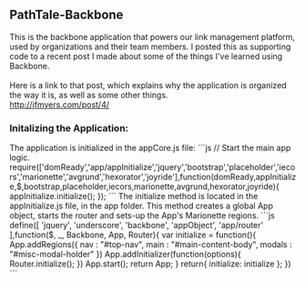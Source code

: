 <h2>PathTale-Backbone</h2>

This is the backbone application that powers our link management platform, used by organizations and their team members. I posted this as supporting code to a recent post I made about some of the things I've learned using Backbone. 
<br>
<br>
Here is a link to that post, which explains why the application is organized the way it is, as well as some other things.
<br>
<a href="http://jfmyers.com/post/4/" target="_blank">http://jfmyers.com/post/4/</a>

<h3>Initalizing the Application:</h3>
The application is initialized in the appCore.js file:
```js
// Start the main app logic.
require(['domReady','app/appInitialize','jquery','bootstrap','placeholder','iecors','marionette','avgrund','hexorator','joyride'],function(domReady,appInitialize,$,bootstrap,placeholder,iecors,marionette,avgrund,hexorator,joyride){
	appInitialize.initialize();
});
```
The initialize method is located in the appInitialize.js file, in the app folder. This method creates a global App object, starts the router and sets-up the App's Marionette regions.
```js
define([
  'jquery',
  'underscore',
  'backbone',
  'appObject',
  'app/router'
],function($, _, Backbone, App, Router){
  	var initialize = function(){
		App.addRegions({
			nav		:  "#top-nav",
			main	:  "#main-content-body",
			modals	:  "#misc-modal-holder"
		})
  		App.addInitializer(function(options){
  			Router.initialize();
  		})
  		App.start();
		return App;
  	}
  	return{
    	initialize: initialize
  	};
})
```